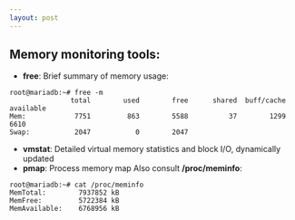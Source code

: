 ```yaml
---
layout: post
---
```


## Memory monitoring tools:
- **free**: Brief summary of memory usage:
```
root@mariadb:~# free -m
               total        used        free      shared  buff/cache   available
Mem:            7751         863        5588          37        1299        6610
Swap:           2047           0        2047
```
- **vmstat**: Detailed virtual memory statistics and block I/O, dynamically updated
- **pmap**: Process memory map
Also consult **/proc/meminfo**:
```
root@mariadb:~# cat /proc/meminfo
MemTotal:        7937852 kB
MemFree:         5722384 kB
MemAvailable:    6768956 kB

```
